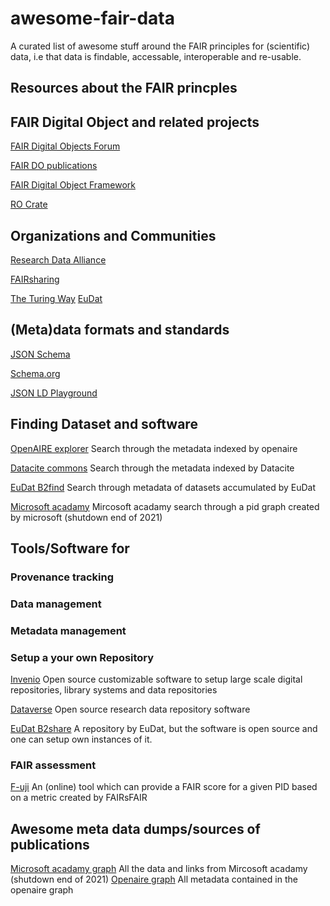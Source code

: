 # awesome-fair-data
A curated list of awesome stuff around the FAIR principles for (scientific) data, i.e that data is findable, accessable, interoperable and re-usable.

## Resources about the FAIR princples

## FAIR Digital Object and related projects
[FAIR Digital Objects Forum](https://fairdo.org/)

[FAIR DO publications](https://www.rd-alliance.org/group/data-fabric-ig/wiki/fair-do-publications)

[FAIR Digital Object Framework](https://fairdigitalobjectframework.org/)

[RO Crate](https://www.researchobject.org/ro-crate/)

## Organizations and Communities
[Research Data Alliance](https://www.rd-alliance.org/)

[FAIRsharing](https://fairsharing.org/)

[The Turing Way](https://the-turing-way.netlify.app/welcome.html)
[EuDat](https://www.eudat.eu/)

## (Meta)data formats and standards

[JSON Schema](https://json-schema.org/)

[Schema.org](https://schema.org/)

[JSON LD Playground](https://json-ld.org/playground/)

## Finding Dataset and software

[OpenAIRE explorer](https://explore.openaire.eu/) Search through the metadata indexed by openaire

[Datacite commons](https://commons.datacite.org/) Search through the metadata indexed by Datacite

[EuDat B2find](http://b2find.eudat.eu/) Search through metadata of datasets accumulated by EuDat

[Microsoft acadamy](https://academic.microsoft.com/home) Mircosoft acadamy search through a pid graph created by microsoft (shutdown end of 2021)

## Tools/Software for

### Provenance tracking

### Data management

### Metadata management

### Setup a your own Repository

[Invenio](https://invenio-software.org/) Open source customizable software to setup large scale digital repositories, library systems and data repositories

[Dataverse](https://dataverse.org/) Open source research data repository software 

[EuDat B2share](https://b2share.eudat.eu/) A repository by EuDat, but the software is open source and one can setup own instances of it.

### FAIR assessment

[F-uji](https://www.f-uji.net/) An (online) tool which can provide a FAIR score for a given PID based on a metric created by FAIRsFAIR


## Awesome meta data dumps/sources of publications

[Microsoft acadamy graph](https://doi.org/10.5281/zenodo.2628216) All the data and links from Mircosoft acadamy (shutdown end of 2021)
[Openaire graph](https://doi.org/10.5281/zenodo.4707307) All metadata contained in the openaire graph
